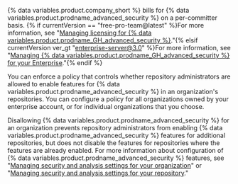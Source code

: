 {% data variables.product.company_short %} bills for {% data variables.product.prodname_advanced_security %} on a per-committer basis. {% if currentVersion == "free-pro-team@latest" %}For more information, see "[Managing licensing for {% data variables.product.prodname_GH_advanced_security %}](/github/setting-up-and-managing-billing-and-payments-on-github/managing-licensing-for-github-advanced-security)."{% elsif currentVersion ver_gt "enterprise-server@3.0" %}For more information, see "[Managing {% data variables.product.prodname_GH_advanced_security %} for your Enterprise](/admin/advanced-security)."{% endif %}

You can enforce a policy that controls whether repository administrators are allowed to enable features for {% data variables.product.prodname_advanced_security %} in an organization's repositories. You can configure a policy for all organizations owned by your enterprise account, or for individual organizations that you choose.

Disallowing {% data variables.product.prodname_advanced_security %} for an organization prevents repository administrators from enabling {% data variables.product.prodname_advanced_security %} features for additional repositories, but does not disable the features for repositories where the features are already enabled. For more information about configuration of {% data variables.product.prodname_advanced_security %} features, see "[Managing security and analysis settings for your organization](/organizations/keeping-your-organization-secure/managing-security-and-analysis-settings-for-your-organization)" or "[Managing security and analysis settings for your repository](/github/administering-a-repository/managing-security-and-analysis-settings-for-your-repository)."
